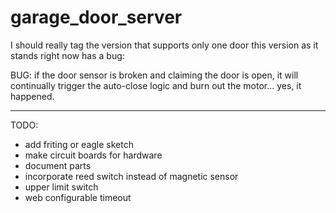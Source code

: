 # garage_door_server

I should really tag the version that supports only one door
this version as it stands right now has a bug:

BUG:
if the door sensor is broken and claiming the door is open, it will continually trigger the auto-close logic and burn out the motor... yes, it happened.

---
TODO: 
- add friting or eagle sketch
- make circuit boards for hardware
- document parts
- incorporate reed switch instead of magnetic sensor
- upper limit switch
- web configurable timeout

